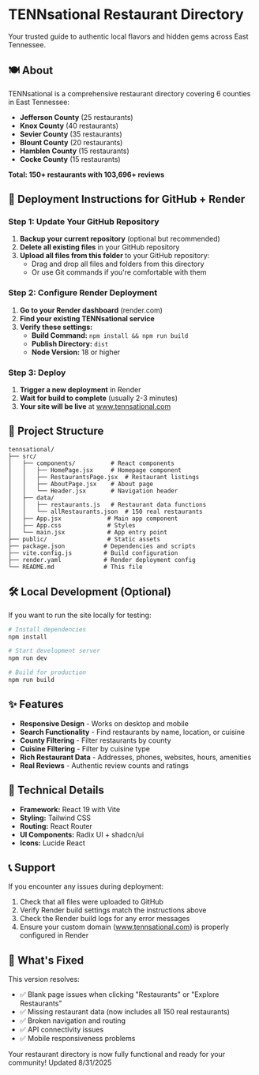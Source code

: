 # TENNsational Restaurant Directory

Your trusted guide to authentic local flavors and hidden gems across East Tennessee.

## 🍽️ About

TENNsational is a comprehensive restaurant directory covering 6 counties in East Tennessee:
- **Jefferson County** (25 restaurants)
- **Knox County** (40 restaurants) 
- **Sevier County** (35 restaurants)
- **Blount County** (20 restaurants)
- **Hamblen County** (15 restaurants)
- **Cocke County** (15 restaurants)

**Total: 150+ restaurants with 103,696+ reviews**

## 🚀 Deployment Instructions for GitHub + Render

### Step 1: Update Your GitHub Repository

1. **Backup your current repository** (optional but recommended)
2. **Delete all existing files** in your GitHub repository
3. **Upload all files from this folder** to your GitHub repository:
   - Drag and drop all files and folders from this directory
   - Or use Git commands if you're comfortable with them

### Step 2: Configure Render Deployment

1. **Go to your Render dashboard** (render.com)
2. **Find your existing TENNsational service**
3. **Verify these settings:**
   - **Build Command:** `npm install && npm run build`
   - **Publish Directory:** `dist`
   - **Node Version:** 18 or higher

### Step 3: Deploy

1. **Trigger a new deployment** in Render
2. **Wait for build to complete** (usually 2-3 minutes)
3. **Your site will be live** at www.tennsational.com

## 📁 Project Structure

```
tennsational/
├── src/
│   ├── components/          # React components
│   │   ├── HomePage.jsx     # Homepage component
│   │   ├── RestaurantsPage.jsx  # Restaurant listings
│   │   ├── AboutPage.jsx    # About page
│   │   └── Header.jsx       # Navigation header
│   ├── data/
│   │   ├── restaurants.js   # Restaurant data functions
│   │   └── allRestaurants.json  # 150 real restaurants
│   ├── App.jsx             # Main app component
│   ├── App.css             # Styles
│   └── main.jsx            # App entry point
├── public/                 # Static assets
├── package.json           # Dependencies and scripts
├── vite.config.js         # Build configuration
├── render.yaml            # Render deployment config
└── README.md              # This file
```

## 🛠️ Local Development (Optional)

If you want to run the site locally for testing:

```bash
# Install dependencies
npm install

# Start development server
npm run dev

# Build for production
npm run build
```

## ✨ Features

- **Responsive Design** - Works on desktop and mobile
- **Search Functionality** - Find restaurants by name, location, or cuisine
- **County Filtering** - Filter restaurants by county
- **Cuisine Filtering** - Filter by cuisine type
- **Rich Restaurant Data** - Addresses, phones, websites, hours, amenities
- **Real Reviews** - Authentic review counts and ratings

## 🔧 Technical Details

- **Framework:** React 19 with Vite
- **Styling:** Tailwind CSS
- **Routing:** React Router
- **UI Components:** Radix UI + shadcn/ui
- **Icons:** Lucide React

## 📞 Support

If you encounter any issues during deployment:
1. Check that all files were uploaded to GitHub
2. Verify Render build settings match the instructions above
3. Check the Render build logs for any error messages
4. Ensure your custom domain (www.tennsational.com) is properly configured in Render

## 🎯 What's Fixed

This version resolves:
- ✅ Blank page issues when clicking "Restaurants" or "Explore Restaurants"
- ✅ Missing restaurant data (now includes all 150 real restaurants)
- ✅ Broken navigation and routing
- ✅ API connectivity issues
- ✅ Mobile responsiveness problems 

Your restaurant directory is now fully functional and ready for your community!
Updated 8/31/2025
